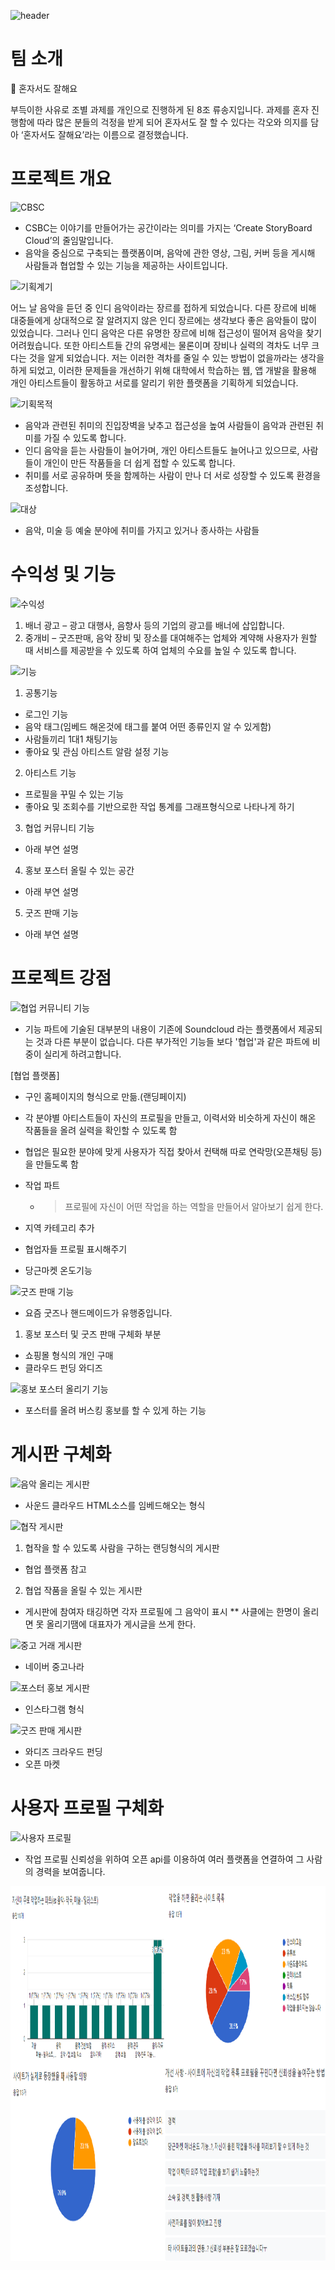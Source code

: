 ![header](https://capsule-render.vercel.app/api?type=waving&color=auto&height=300&section=header&text=CSBC&fontSize=90)
# 팀 소개
📝 혼자서도 잘해요

부득이한 사유로 조별 과제를 개인으로 진행하게 된 8조 류송지입니다. 
과제를 혼자 진행함에 따라 많은 분들의 걱정을 받게 되어 혼자서도 잘 할 수 있다는 각오와 의지를 담아 ‘혼자서도 잘해요’라는 이름으로 결정했습니다.

# 프로젝트 개요
![CBSC](https://img.shields.io/badge/CSBC-F7DF1E?style=flat-square&logo=Android&logoColor=white)

- CSBC는 이야기를 만들어가는 공간이라는 의미를 가지는 ‘Create StoryBoard Cloud’의 줄임말입니다.
- 음악을 중심으로 구축되는 플랫폼이며, 음악에 관한 영상, 그림, 커버 등을 게시해 사람들과 협업할 수 있는 기능을 제공하는 사이트입니다.

![기획계기](https://img.shields.io/badge/CBSC기획계기-8096fe?style=flat-square&logo=Apache&logoColor=white)

 어느 날 음악을 듣던 중 인디 음악이라는 장르를 접하게 되었습니다. 다른 장르에 비해 대중들에게 상대적으로 잘 알려지지 않은 인디 장르에는 생각보다 좋은 음악들이 많이 있었습니다. 그러나 인디 음악은 다른 유명한 장르에 비해 접근성이 떨어져 음악을 찾기 어려웠습니다. 또한 아티스트들 간의 유명세는 물론이며 장비나 실력의 격차도 너무 크다는 것을 알게 되었습니다. 저는 이러한 격차를 줄일 수 있는 방법이 없을까라는 생각을 하게 되었고, 이러한 문제들을 개선하기 위해 대학에서 학습하는 웹, 앱 개발을 활용해 개인 아티스트들이 활동하고 서로를 알리기 위한 플랫폼을 기획하게 되었습니다.

![기획목적](https://img.shields.io/badge/CBSC기획목적-8096fe?style=flat-square&logo=Apache&logoColor=white)

- 음악과 관련된 취미의 진입장벽을 낮추고 접근성을 높여 사람들이 음악과 관련된 취미를 가질 수 있도록 합니다.
- 인디 음악을 듣는 사람들이 늘어가며, 개인 아티스트들도 늘어나고 있으므로, 사람들이 개인이 만든 작품들을 더 쉽게 접할 수 있도록 합니다.
- 취미를 서로 공유하며 뜻을 함께하는 사람이 만나 더 서로 성장할 수 있도록 환경을 조성합니다.


![대상](https://img.shields.io/badge/CBSC대상-8096fe?style=flat-square&logo=Apache&logoColor=white)

- 음악, 미술 등 예술 분야에 취미를 가지고 있거나 종사하는 사람들


# 수익성 및 기능

![수익성](https://img.shields.io/badge/수익성-f0b49a?style=flat-square&logo=WebMoney&logoColor=white)

1. 배너 광고 – 광고 대행사, 음향사 등의 기업의 광고를 배너에 삽입합니다.
2. 중개비 – 굿즈판매, 음악 장비 및 장소를 대여해주는 업체와 계약해 사용자가 원할 때 서비스를 제공받을 수 있도록 하여 업체의 수요를 높일 수 있도록 합니다. 

![기능](https://img.shields.io/badge/기능-f0b49a?style=flat-square&logo=1001Tracklists&logoColor=white)

1. 공통기능
- 로그인 기능
- 음악 태그(임베드 해온것에 태그를 붙여 어떤 종류인지 알 수 있게함)
- 사람들끼리 1대1 채팅기능
- 좋아요 및 관심 아티스트 알람 설정 기능

2. 아티스트 기능
- 프로필을 꾸밀 수 있는 기능
- 좋아요 및 조회수를 기반으로한 작업 통계를 그래프형식으로 나타나게 하기

3. 협업 커뮤니티 기능
- 아래 부연 설명

4. 홍보 포스터 올릴 수 있는 공간
- 아래 부연 설명

5. 굿즈 판매 기능
- 아래 부연 설명

# 프로젝트 강점

![협업 커뮤니티 기능](https://img.shields.io/badge/협업커뮤니티기능-edacb1?style=flat-square&logo=TheConversation&logoColor=white)


- 기능 파트에 기술된 대부분의 내용이 기존에 Soundcloud 라는 플랫폼에서 제공되는 것과 다른 부분이 없습니다. 다른 부가적인 기능들 보다 '협업'과 같은 파트에 비중이 실리게 하려고합니다.

[협업 플랫폼]

- 구인 홈페이지의 형식으로 만듦.(랜딩페이지)

- 각 분야별 아티스트들이 자신의 프로필을 만들고, 이력서와 비슷하게 자신이 해온 작품들을 올려 실력을 확인할 수 있도록 함

- 협업은 필요한 분야에 맞게 사용자가 직접 찾아서 컨택해 따로 연락망(오픈채팅 등)을 만들도록 함

- 작업 파트
  - > 프로필에 자신이 어떤 작업을 하는 역할을 만들어서 알아보기 쉽게 한다.

- 지역 카테고리 추가

- 협업자들 프로필 표시해주기

- 당근마켓 온도기능

![굿즈 판매 기능](https://img.shields.io/badge/굿즈판매기능-edacb1?style=flat-square&logo=Atom&logoColor=white)

- 요즘 굿즈나 핸드메이드가 유행중입니다.

1. 홍보 포스터 및 굿즈 판매 구체화 부분
- 쇼핑몰 형식의 개인 구매
- 클라우드 펀딩 와디즈

![홍보 포스터 올리기 기능](https://img.shields.io/badge/포스터홍보기능-edacb1?style=flat-square&logo=MusicBrainz&logoColor=white)

- 포스터를 올려 버스킹 홍보를 할 수 있게 하는 기능


# 게시판 구체화

![음악 올리는 게시판](https://img.shields.io/badge/음악게시판-83dcb7?style=flat-square&logo=Hyper&logoColor=white)

- 사운드 클라우드 HTML소스를 임베드해오는 형식

![협작 게시판](https://img.shields.io/badge/협작게시판-83dcb7?style=flat-square&logo=Hyper&logoColor=white)

1. 협작을 할 수 있도록 사람을 구하는 랜딩형식의 게시판
- 협업 플랫폼 참고

2. 협업 작품을 올릴 수 있는 게시판

- 게시판에 참여자 태깅하면 각자 프로필에 그 음악이 표시
** 사클에는 한명이 올리면 못 올리기땜에 대표자가 게시글을 쓰게 한다.

![중고 거래 게시판](https://img.shields.io/badge/중고거래게시판-83dcb7?style=flat-square&logo=Hyper&logoColor=white)

- 네이버 중고나라

![포스터 홍보 게시판](https://img.shields.io/badge/포스터홍보게시판-83dcb7?style=flat-square&logo=Hyper&logoColor=white)

- 인스타그램 형식

![굿즈 판매 게시판](https://img.shields.io/badge/굿즈판매게시판-83dcb7?style=flat-square&logo=Hyper&logoColor=white)

- 와디즈 크라우드 펀딩
- 오픈 마켓

# 사용자 프로필 구체화

![사용자 프로필](https://img.shields.io/badge/사용자프로필-7ce3e1?style=flat-square&logo=ApacheMaven&logoColor=white)

- 작업 프로필 신뢰성을 위하여 오픈 api를 이용하여 여러 플랫폼을 연결하여 그 사람의 경력을 보여줍니다.

<img src=https://github.com/ryusongji/CSBC/blob/main/%EC%A0%95%EB%B3%B4%EC%A1%B0%EC%82%AC/%EC%84%A4%EB%AC%B8%EC%A1%B0%EC%82%AC%20%EA%B2%B0%EA%B3%BC.png width="700" height="600"/>

